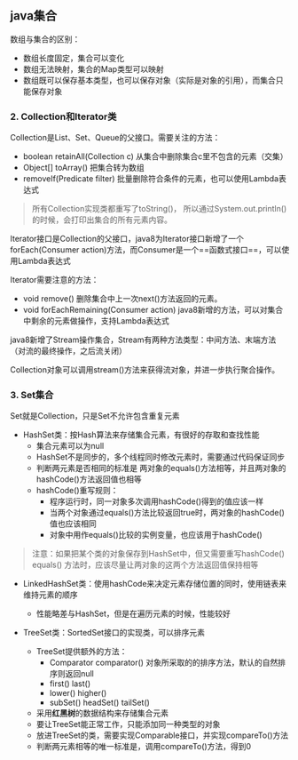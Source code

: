 ## java集合
数组与集合的区别：
- 数组长度固定，集合可以变化
- 数组无法映射，集合的Map类型可以映射
- 数组既可以保存基本类型，也可以保存对象（实际是对象的引用），而集合只能保存对象
### 2. Collection和Iterator类
Collection是List、Set、Queue的父接口。需要关注的方法：
- boolean retainAll(Collection c) 从集合中删除集合c里不包含的元素（交集）
- Object[] toArray() 把集合转为数组
- removeIf(Predicate filter) 批量删除符合条件的元素，也可以使用Lambda表达式

> 所有Collection实现类都重写了toString()， 所以通过System.out.println()的时候，会打印出集合的所有元素内容。

Iterator接口是Collection的父接口，java8为Iterator接口新增了一个forEach(Consumer action)方法，而Consumer是一个==函数式接口==，可以使用Lambda表达式

Iterator需要注意的方法：
- void remove() 删除集合中上一次next()方法返回的元素。
- void forEachRemaining(Consumer action) java8新增的方法，可以对集合中剩余的元素做操作，支持Lambda表达式

java8新增了Stream操作集合，Stream有两种方法类型：中间方法、末端方法（对流的最终操作，之后流关闭）

Collection对象可以调用stream()方法来获得流对象，并进一步执行聚合操作。

### 3. Set集合
Set就是Collection，只是Set不允许包含重复元素

- HashSet类：按Hash算法来存储集合元素，有很好的存取和查找性能
    - 集合元素可以为null
    - HashSet不是同步的，多个线程同时修改元素时，需要通过代码保证同步
    - 判断两元素是否相同的标准是 两对象的equals()方法相等，并且两对象的hashCode()方法返回值也相等
    - hashCode()重写规则：
        - 程序运行时，同一对象多次调用hashCode()得到的值应该一样
        - 当两个对象通过equals()方法比较返回true时，两对象的hashCode()值也应该相同
        - 对象中用作equals()比较的实例变量，也应该用于hashCode()
> 注意：如果把某个类的对象保存到HashSet中，但又需要重写hashCode() equals() 方法时，应该尽量让两对象的这两个方法返回值保持相等

- LinkedHashSet类：使用hashCode来决定元素存储位置的同时，使用链表来维持元素的顺序
    - 性能略差与HashSet，但是在遍历元素的时候，性能较好

- TreeSet类：SortedSet接口的实现类，可以排序元素
    - TreeSet提供额外的方法：
        - Comparator comparator() 对象所采取的的排序方法，默认的自然排序则返回null
        - first() last() 
        - lower() higher()
        - subSet() headSet() tailSet()
    - 采用**红黑树**的数据结构来存储集合元素
    - 要让TreeSet能正常工作，只能添加同一种类型的对象
    - 放进TreeSet的类，需要实现Comparable接口，并实现compareTo()方法
    - 判断两元素相等的唯一标准是，调用compareTo()方法，得到0
    